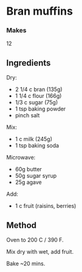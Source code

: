 # Bran muffins

### Makes

12

## Ingredients

Dry:

* 2 1/4 c bran (135g)
* 1 1/4 c flour (166g)
* 1/3 c sugar (75g)
* 1 tsp baking powder 
* pinch salt

Mix:

* 1 c milk (245g)
* 1 tsp baking soda

Microwave:

* 60g butter
* 50g sugar syrup
* 25g agave

Add:

* 1 c fruit (raisins, berries)

## Method

Oven to 200 C / 390 F.

Mix dry with wet, add fruit.

Bake ~20 mins.
